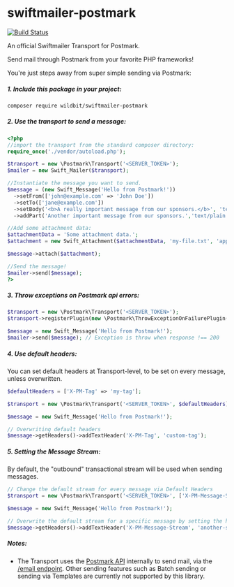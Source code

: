 # swiftmailer-postmark 
[![Build Status](https://circleci.com/gh/wildbit/swiftmailer-postmark.svg?style=shield)](https://circleci.com/gh/wildbit/swiftmailer-postmark)

An official Swiftmailer Transport for Postmark.

Send mail through Postmark from your favorite PHP frameworks!

You're just steps away from super simple sending via Postmark:

##### 1. Include this package in your project:

```bash
composer require wildbit/swiftmailer-postmark
```
##### 2. Use the transport to send a message:

```php
<?php
//import the transport from the standard composer directory:
require_once('./vendor/autoload.php');

$transport = new \Postmark\Transport('<SERVER_TOKEN>');
$mailer = new Swift_Mailer($transport);

//Instantiate the message you want to send.
$message = (new Swift_Message('Hello from Postmark!'))
  ->setFrom(['john@example.com' => 'John Doe'])
  ->setTo(['jane@example.com'])
  ->setBody('<b>A really important message from our sponsors.</b>', 'text/html')
  ->addPart('Another important message from our sponsors.','text/plain');

//Add some attachment data:
$attachmentData = 'Some attachment data.';
$attachment = new Swift_Attachment($attachmentData, 'my-file.txt', 'application/octet-stream');

$message->attach($attachment);

//Send the message!
$mailer->send($message);
?>
```

##### 3. Throw exceptions on Postmark api errors:

```php
$transport = new \Postmark\Transport('<SERVER_TOKEN>');
$transport->registerPlugin(new \Postmark\ThrowExceptionOnFailurePlugin());

$message = new Swift_Message('Hello from Postmark!');
$mailer->send($message); // Exception is throw when response !== 200
```

##### 4. Use default headers:

You can set default headers at Transport-level, to be set on every message, unless overwritten.

```php
$defaultHeaders = ['X-PM-Tag' => 'my-tag'];

$transport = new \Postmark\Transport('<SERVER_TOKEN>', $defaultHeaders);

$message = new Swift_Message('Hello from Postmark!');

// Overwriting default headers
$message->getHeaders()->addTextHeader('X-PM-Tag', 'custom-tag');
```

##### 5. Setting the Message Stream:

By default, the "outbound" transactional stream will be used when sending messages.

```php
// Change the default stream for every message via Default Headers
$transport = new \Postmark\Transport('<SERVER_TOKEN>', ['X-PM-Message-Stream' => 'your-custom-stream']);

$message = new Swift_Message('Hello from Postmark!');

// Overwrite the default stream for a specific message by setting the header
$message->getHeaders()->addTextHeader('X-PM-Message-Stream', 'another-stream');
```

##### Notes:

- The Transport uses the [Postmark API](https://postmarkapp.com/developer) internally to send mail, via the [/email endpoint](https://postmarkapp.com/developer/api/email-api#send-a-single-email). Other sending features such as Batch sending or sending via Templates are currently not supported by this library.
